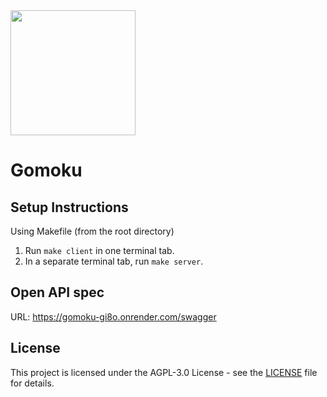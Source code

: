 <img src="https://avatars.githubusercontent.com/u/123968089?s=400&u=26b1b8e1c6a7852376a21fd0af32d71c6fd13fda&v=4" width="200">

# Gomoku

## Setup Instructions

Using Makefile (from the root directory)

1. Run `make client` in one terminal tab.
2. In a separate terminal tab, run `make server`.

## Open API spec

URL: https://gomoku-gi8o.onrender.com/swagger

## License
This project is licensed under the AGPL-3.0 License - see the [LICENSE](./LICENSE) file for details.
